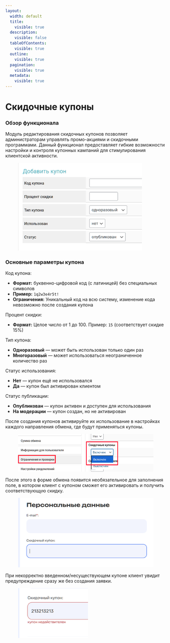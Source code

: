 ```yaml
---
layout:
  width: default
  title:
    visible: true
  description:
    visible: false
  tableOfContents:
    visible: true
  outline:
    visible: true
  pagination:
    visible: true
  metadata:
    visible: true
---
```


# Скидочные купоны

### Обзор функционала

Модуль редактирования скидочных купонов позволяет администраторам управлять промо-акциями и скидочными программами. Данный функционал предоставляет гибкие возможности настройки и контроля купонных кампаний для стимулирования клиентской активности.

<figure><img src="../../.gitbook/assets/image (2211).png" alt="" width="388"><figcaption></figcaption></figure>

### Основные параметры купона

Код купона:

* **Формат:** буквенно-цифровой код (с латиницей) без специальных символов
* **Пример:** `1q2w3e4r5t!`
* **Ограничения:** Уникальный код на всю систему, изменение кода невозможно после создания купона

Процент скидки:

* **Формат:** Целое число от 1 до 100. Пример: `15` (соответствует скидке 15%)

Тип купона:

* **Одноразовый** — может быть использован только один раз
* **Многоразовый** — может использоваться неограниченное количество раз

Статус использования:

* **Нет** — купон ещё не использовался
* **Да** — купон был активирован клиентом

Статус публикации:

* **Опубликован** — купон активен и доступен для использования
* **На модерации** — купон создан, но не активирован

После создания купонов активируйте их использование в настройках каждого направления обмена, где будут применяться купоны.

<figure><img src="../../.gitbook/assets/image (2208).png" alt="" width="551"><figcaption></figcaption></figure>

После этого в форме обмена появится необязательное для заполнения поле, в котором клиент с купоном сможет его активировать и получить соответствующую скидку.

<figure><img src="../../.gitbook/assets/image (1) (1) (1) (1).png" alt="" width="526"><figcaption></figcaption></figure>

При некорректно введенном/несуществующем купоне клиент увидит предупреждение сразу же без создания заявки.

<figure><img src="../../.gitbook/assets/image (2) (1) (1).png" alt="" width="219"><figcaption></figcaption></figure>
